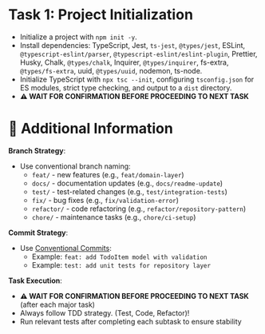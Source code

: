 # Task 1: Project Initialization

- Initialize a project with `npm init -y`.
- Install dependencies: TypeScript, Jest, `ts-jest`, `@types/jest`, ESLint, `@typescript-eslint/parser`, `@typescript-eslint/eslint-plugin`, Prettier, Husky, Chalk, `@types/chalk`, Inquirer, `@types/inquirer`, fs-extra, `@types/fs-extra`, uuid, `@types/uuid`, nodemon, ts-node.
- Initialize TypeScript with `npx tsc --init`, configuring `tsconfig.json` for ES modules, strict type checking, and output to a `dist` directory.
- **⚠️ WAIT FOR CONFIRMATION BEFORE PROCEEDING TO NEXT TASK**

# 🔧 Additional Information

**Branch Strategy**:
- Use conventional branch naming:
  - `feat/` - new features (e.g., `feat/domain-layer`)
  - `docs/` - documentation updates (e.g., `docs/readme-update`)
  - `test/` - test-related changes (e.g., `test/integration-tests`)
  - `fix/` - bug fixes (e.g., `fix/validation-error`)
  - `refactor/` - code refactoring (e.g., `refactor/repository-pattern`)
  - `chore/` - maintenance tasks (e.g., `chore/ci-setup`)

**Commit Strategy**:
- Use [Conventional Commits](https://www.conventionalcommits.org/en/v1.0.0/):
  - Example: `feat: add TodoItem model with validation`
  - Example: `test: add unit tests for repository layer`

**Task Execution**:
- **⚠️ WAIT FOR CONFIRMATION BEFORE PROCEEDING TO NEXT TASK** (after each major task)
- Always follow TDD strategy. (Test, Code, Refactor)!
- Run relevant tests after completing each subtask to ensure stability